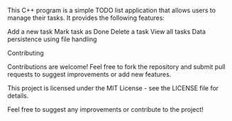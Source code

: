 This C++ program is a simple TODO list application that allows users to manage their tasks. It provides the following features:

Add a new task
Mark task as Done
Delete a task
View all tasks
Data persistence using file handling

Contributing

Contributions are welcome! Feel free to fork the repository and submit pull requests to suggest improvements or add new features.

This project is licensed under the MIT License - see the LICENSE file for details.

Feel free to suggest any improvements or contribute to the project!
